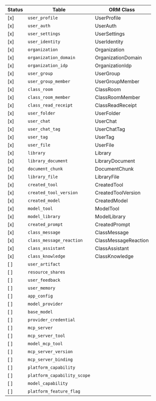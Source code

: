 | Status | Table | ORM Class |
| --- | --- | --- |
| [x] | `user_profile` | UserProfile |
| [x] | `user_auth` | UserAuth |
| [x] | `user_settings` | UserSettings |
| [x] | `user_identity` | UserIdentity |
| [x] | `organization` | Organization |
| [x] | `organization_domain` | OrganizationDomain |
| [x] | `organization_idp` | OrganizationIdp |
| [x] | `user_group` | UserGroup |
| [x] | `user_group_member` | UserGroupMember |
| [x] | `class_room` | ClassRoom |
| [x] | `class_room_member` | ClassRoomMember |
| [x] | `class_read_receipt` | ClassReadReceipt |
| [x] | `user_folder` | UserFolder |
| [x] | `user_chat` | UserChat |
| [x] | `user_chat_tag` | UserChatTag |
| [x] | `user_tag` | UserTag |
| [x] | `user_file` | UserFile |
| [x] | `library` | Library |
| [x] | `library_document` | LibraryDocument |
| [x] | `document_chunk` | DocumentChunk |
| [x] | `library_file` | LibraryFile |
| [x] | `created_tool` | CreatedTool |
| [x] | `created_tool_version` | CreatedToolVersion |
| [x] | `created_model` | CreatedModel |
| [x] | `model_tool` | ModelTool |
| [x] | `model_library` | ModelLibrary |
| [x] | `created_prompt` | CreatedPrompt |
| [x] | `class_message` | ClassMessage |
| [x] | `class_message_reaction` | ClassMessageReaction |
| [x] | `class_assistant` | ClassAssistant |
| [x] | `class_knowledge` | ClassKnowledge |
| [ ] | `user_artifact` |  |
| [ ] | `resource_shares` |  |
| [ ] | `user_feedback` |  |
| [ ] | `user_memory` |  |
| [ ] | `app_config` |  |
| [ ] | `model_provider` |  |
| [ ] | `base_model` |  |
| [ ] | `provider_credential` |  |
| [ ] | `mcp_server` |  |
| [ ] | `mcp_server_tool` |  |
| [ ] | `model_mcp_tool` |  |
| [ ] | `mcp_server_version` |  |
| [ ] | `mcp_server_binding` |  |
| [ ] | `platform_capability` |  |
| [ ] | `platform_capability_scope` |  |
| [ ] | `model_capability` |  |
| [ ] | `platform_feature_flag` |  |
